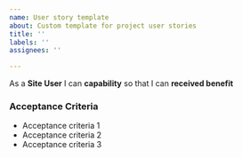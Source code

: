 ```yaml
---
name: User story template
about: Custom template for project user stories
title: ''
labels: ''
assignees: ''

---
```


As a **Site User** I can **capability** so that I can **received benefit**


### Acceptance Criteria

- Acceptance criteria 1
- Acceptance criteria 2
- Acceptance criteria 3
